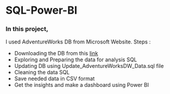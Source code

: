 # SQL-Power-BI

### In this project, 
I used AdventureWorks DB from Microsoft Website.
Steps : 
+ Downloading the DB from this [link](https://learn.microsoft.com/en-us/sql/samples/adventureworks-install-configure?view=sql-server-ver16&tabs=ssms)
+ Exploring and Preparing the data for analysis SQL 
+ Updating DB using Update_AdventureWorksDW_Data.sql file
+ Cleaning the data SQL 
+ Save needed data in CSV format 
+ Get the insights and make a dashboard using Power BI
